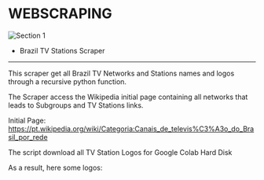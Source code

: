 # WEBSCRAPING

![Section 1](webscrapping.png)


- Brazil TV Stations Scraper
---------------------


This scraper get all Brazil TV Networks and Stations names and logos through a recursive python function.

The Scraper access the Wikipedia initial page containing all networks that leads to Subgroups and TV Stations links.

Initial Page: https://pt.wikipedia.org/wiki/Categoria:Canais_de_televis%C3%A3o_do_Brasil_por_rede

The script download all TV Station Logos for Google Colab Hard Disk

As a result, here some logos:






